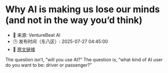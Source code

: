 # Why AI is making us lose our minds (and not in the way you’d think)
- 📅 来源: VentureBeat AI
- 🕒 发布时间（东八区）: 2025-07-27 04:45:00
- 🔗 [原文链接](https://venturebeat.com/ai/why-ai-is-making-us-lose-our-minds-and-not-in-the-way-youd-think/)

The question isn’t, “will you use AI?” The question is, “what kind of AI user do you want to be: driver or passenger?”